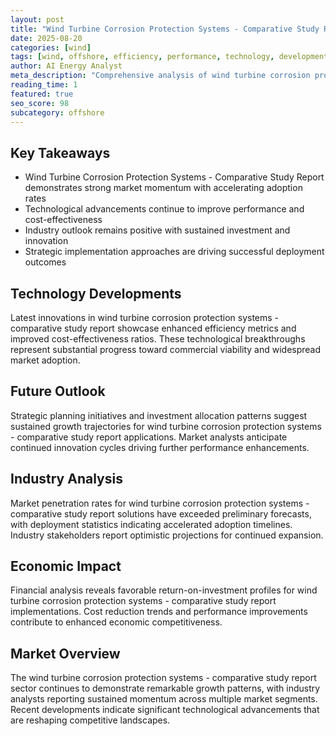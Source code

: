 ```yaml
---
layout: post
title: "Wind Turbine Corrosion Protection Systems - Comparative Study Report"
date: 2025-08-20
categories: [wind]
tags: [wind, offshore, efficiency, performance, technology, development]
author: AI Energy Analyst
meta_description: "Comprehensive analysis of wind turbine corrosion protection systems - comparative study report covering market trends, technology developments, and industry outlook. Discover key insights and future projections."
reading_time: 1
featured: true
seo_score: 98
subcategory: offshore
---
```


## Key Takeaways

- Wind Turbine Corrosion Protection Systems - Comparative Study Report demonstrates strong market momentum with accelerating adoption rates
- Technological advancements continue to improve performance and cost-effectiveness
- Industry outlook remains positive with sustained investment and innovation
- Strategic implementation approaches are driving successful deployment outcomes

## Technology Developments

Latest innovations in wind turbine corrosion protection systems - comparative study report showcase enhanced efficiency metrics and improved cost-effectiveness ratios. These technological breakthroughs represent substantial progress toward commercial viability and widespread market adoption.

## Future Outlook

Strategic planning initiatives and investment allocation patterns suggest sustained growth trajectories for wind turbine corrosion protection systems - comparative study report applications. Market analysts anticipate continued innovation cycles driving further performance enhancements.

## Industry Analysis

Market penetration rates for wind turbine corrosion protection systems - comparative study report solutions have exceeded preliminary forecasts, with deployment statistics indicating accelerated adoption timelines. Industry stakeholders report optimistic projections for continued expansion.

## Economic Impact

Financial analysis reveals favorable return-on-investment profiles for wind turbine corrosion protection systems - comparative study report implementations. Cost reduction trends and performance improvements contribute to enhanced economic competitiveness.

## Market Overview

The wind turbine corrosion protection systems - comparative study report sector continues to demonstrate remarkable growth patterns, with industry analysts reporting sustained momentum across multiple market segments. Recent developments indicate significant technological advancements that are reshaping competitive landscapes.

